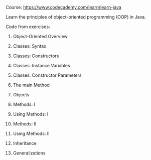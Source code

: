 Course: https://www.codecademy.com/learn/learn-java

Learn the principles of object-oriented programming (OOP) in Java.

Code from exercises:

1. Object-Oriented Overview

2. Classes: Syntax

3. Classes: Constructors

4. Classes: Instance Variables

5. Classes: Constructor Parameters

6. The main Method

7. Objects

8. Methods: I

9. Using Methods: I

10. Methods: II

11. Using Methods: II

12. Inheritance

13. Generalizations
